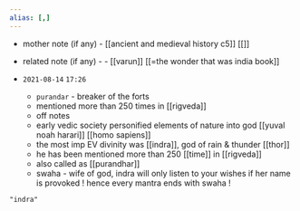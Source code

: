```yaml
---
alias: [,]
---
```

- mother note (if any)
		- [[ancient and medieval history c5]] [[]]
- related note (if any) -
		- [[varun]] [[=the wonder that was india book]]


- `2021-08-14`  `17:26`
	- `purandar` - breaker of the forts
	- mentioned more than 250 times in [[rigveda]]
	- off notes
	- early vedic society personified elements of nature into god [[yuval noah harari]] [[homo sapiens]]
	- the most imp EV divinity was [[indra]], god of rain & thunder [[thor]]
	- he has been mentioned more than 250 [[time]] in [[rigveda]]
	- also called as [[purandhar]]
	- swaha - wife of god, indra will only listen to your wishes if her name is provoked ! hence every mantra ends with swaha !	

```query
"indra"
```
